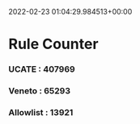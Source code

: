 2022-02-23 01:04:29.984513+00:00
# Rule Counter 
 ### UCATE : 407969

 ### Veneto : 65293

 ### Allowlist : 13921
